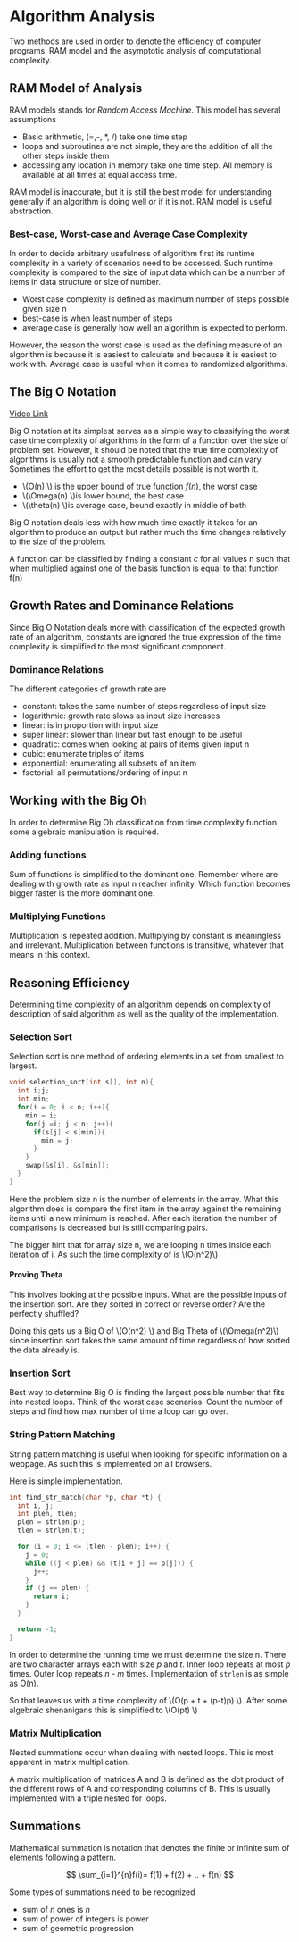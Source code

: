 # Algorithm Analysis

Two methods are used in order to denote the efficiency of computer programs.
RAM model and the asymptotic analysis of computational complexity.

## RAM Model of Analysis

RAM models stands for *Random Access Machine*. This model has several assumptions

- Basic arithmetic, (=,-, \*, /) take one time step
- loops and subroutines are not simple, they are the addition of all the other
  steps inside them
- accessing any location in memory take one time step. All memory is available at
  all times at equal access time.

RAM model is inaccurate, but it is still the best model for understanding generally
if an algorithm is doing well or if it is not. RAM model is useful abstraction.

### Best-case, Worst-case and Average Case Complexity

In order to decide arbitrary usefulness of algorithm first its runtime complexity
in a variety of scenarios need to be accessed. Such runtime complexity is compared
to the size of input data which can be a number of items in data structure or size
of number.

- Worst case complexity is defined as maximum number of steps possible given size
  n
- best-case is when least number of steps
- average case is generally how well an algorithm is expected to perform.

However, the reason the worst case is used as the defining measure of an algorithm
is because it is easiest to calculate and because it is easiest to work with.
Average case is useful when it comes to randomized algorithms.

## The Big O Notation

[Video Link](https://youtu.be/z1mkCe3kVUA?list=PLOtl7M3yp-DX6ic0HGT0PUX_wiNmkWkXx&t=2059)

Big O notation at its simplest serves as a simple way to classifying the worst case
time complexity of algorithms in the form of a function over the size of problem
set. However, it should be noted that the true time complexity of algorithms is
usually not a smooth predictable function and can vary. Sometimes the effort to
get the most details possible is not worth it.

- \\(O(n) \\) is the upper bound of true function $f(n)$, the worst case
- \\(\Omega(n) \\)is lower bound, the best case
- \\(\theta(n) \\)is average case, bound exactly in middle of both

Big O notation deals less with how much time exactly it takes for an algorithm to
produce an output but rather much the time changes relatively to the size of
the problem.

A function can be classified by finding a constant *c* for all values n such that
when multiplied against one of the basis function is equal to that function f(n)

## Growth Rates and Dominance Relations

Since Big O Notation deals more with classification of the expected growth rate
of an algorithm, constants are ignored the true expression of the time complexity
is simplified to the most significant component.

### Dominance Relations

The different categories of growth rate are

- constant: takes the same number of steps regardless of input size
- logarithmic: growth rate slows as input size increases
- linear: is in proportion with input size
- super linear: slower than linear but fast enough to be useful
- quadratic: comes when looking at pairs of items given input n
- cubic: enumerate triples of items
- exponential: enumerating all subsets of an item
- factorial: all permutations/ordering of input n

## Working with the Big Oh

In order to determine Big Oh classification from time complexity function
some algebraic manipulation is required.

### Adding functions

Sum of functions is simplified to the dominant one. Remember where are dealing with
growth rate as input n reacher infinity. Which function becomes bigger faster is
the more dominant one.

### Multiplying Functions

Multiplication is repeated addition. Multiplying by constant is meaningless and
irrelevant. Multiplication between functions is transitive, whatever that means
in this context.

## Reasoning Efficiency

Determining time complexity of an algorithm depends on complexity of description
of said algorithm as well as the quality of the implementation.

### Selection Sort

Selection sort is one method of ordering elements in a set from smallest to largest.

```c
void selection_sort(int s[], int n){
  int i;j;
  int min;
  for(i = 0; i < n; i++){
    min = i;
    for(j =i; j < n; j++){
      if(s[j] < s[min]){
        min = j;
      }
    }
    swap(&s[i], &s[min]);
  }
}
```

Here the problem size n is the number of elements in the array. What this algorithm
does is compare the first item in the array against the remaining items until a new
minimum is reached. After each iteration the number of comparisons is decreased
but is still comparing pairs.

The bigger hint that for array size n, we are looping n times inside each
iteration of i. As such the time complexity of is \\(O(n^2)\\)

#### Proving Theta

This involves looking at the possible inputs. What are the possible inputs of the
insertion sort. Are they sorted in correct or reverse order? Are the perfectly shuffled?

Doing this gets us a Big O of \\(O(n^2) \\) and Big Theta of \\(\Omega(n^2)\\)
since insertion sort takes the same amount of time regardless of how sorted the data
already is.

### Insertion Sort

Best way to determine Big O is finding the largest possible number that fits into
nested loops. Think of the worst case scenarios. Count the number of steps and find
how max number of time a loop can go over.

### String Pattern Matching

String pattern matching is useful when looking for specific information on a webpage.
As such this is implemented on all browsers.

Here is simple implementation.

```c
int find_str_match(char *p, char *t) {
  int i, j;
  int plen, tlen;
  plen = strlen(p);
  tlen = strlen(t);

  for (i = 0; i <= (tlen - plen); i++) {
    j = 0;
    while ((j < plen) && (t[i + j] == p[j])) {
      j++;
    }
    if (j == plen) {
      return i;
    }
  }

  return -1;
}
```

In order to determine the running time we must determine the size n. There are two
character arrays each with size *p* and *t*. Inner loop repeats at most *p* times.
Outer loop repeats *n - m* times. Implementation of `strlen` is as simple as O(n).

So that leaves us with a time complexity of \\(O(p + t + (p-t)p) \\). After some
algebraic shenanigans this is simplified to \\(O(pt) \\)

### Matrix Multiplication

Nested summations occur when dealing with nested loops. This is most apparent in
matrix multiplication.

A matrix multiplication of matrices A and B is defined as the dot product of the
different rows of A and corresponding columns of B. This is usually implemented
with a triple nested for loops.

## Summations

Mathematical summation is notation that denotes the finite or infinite sum of elements
following a pattern.

$$
\sum_{i=1}^{n}f(i)= f(1) + f(2) + .. + f(n)
$$

Some types of summations need to be recognized

- sum of *n* ones is *n*
- sum of power of integers is power
- sum of geometric progression
